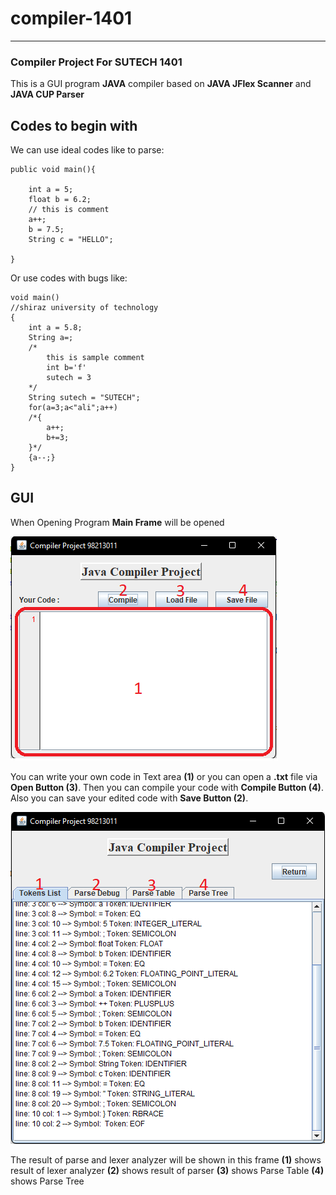 # compiler-1401
---
### Compiler Project For SUTECH 1401
This is a GUI program **JAVA** compiler based on **JAVA JFlex Scanner** and **JAVA CUP Parser**


## Codes to begin with
We can use ideal codes like to parse:
```
public void main(){

	int a = 5;
	float b = 6.2;
	// this is comment
	a++;
	b = 7.5;
	String c = "HELLO";

}
```

Or use codes with bugs like:
```
void main()
//shiraz university of technology
{
    int a = 5.8;
    String a=;
    /*
        this is sample comment
        int b='f'
        sutech = 3
    */
    String sutech = "SUTECH";
    for(a=3;a<"ali";a++)
    /*{
        a++;
        b+=3;
    }*/
    {a--;}
}
```


## GUI

When Opening Program **Main Frame** will be opened

![Main Frame](Pictures/MainFrame.jpg)

You can write your own code in Text area **(1)** or you can open a **.txt** file via **Open Button (3)**.
Then you can compile your code with **Compile Button (4)**.
Also you can save your edited code with **Save Button (2)**.

![Main Frame](Pictures/ResultFrame.jpg)

The result of parse and lexer analyzer will be shown in this frame
**(1)** shows result of lexer analyzer
**(2)** shows result of parser
**(3)** shows Parse Table
**(4)** shows Parse Tree 